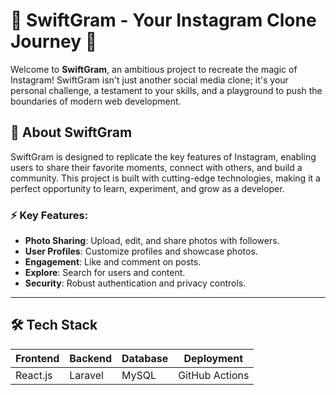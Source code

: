 # 🌟 SwiftGram - Your Instagram Clone Journey 🚀

Welcome to **SwiftGram**, an ambitious project to recreate the magic of Instagram! SwiftGram isn't just another social media clone; it's your personal challenge, a testament to your skills, and a playground to push the boundaries of modern web development.

## 📸 About SwiftGram

SwiftGram is designed to replicate the key features of Instagram, enabling users to share their favorite moments, connect with others, and build a community. This project is built with cutting-edge technologies, making it a perfect opportunity to learn, experiment, and grow as a developer.

### ⚡ Key Features:
- **Photo Sharing**: Upload, edit, and share photos with followers.
- **User Profiles**: Customize profiles and showcase photos.
- **Engagement**: Like and comment on posts.
- **Explore**: Search for users and content.
- **Security**: Robust authentication and privacy controls.

---

## 🛠️ Tech Stack

| **Frontend**  | **Backend** | **Database** | **Deployment** |
|---------------|-------------|--------------|----------------|
| React.js      | Laravel     | MySQL        | GitHub Actions |

